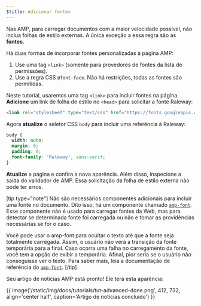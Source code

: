 ```yaml
---
$title: Adicionar fontes
---
```


Nas AMP, para carregar documentos com a maior velocidade possível, não inclua folhas de estilo externas. A única exceção a essa regra são as **fontes**.

Há duas formas de incorporar fontes personalizadas à página AMP:

1. Use uma tag `<link>` (somente para provedores de fontes da lista de permissões).
2. Use a regra CSS `@font-face`. Não há restrições, todas as fontes são permitidas.

Neste tutorial, usaremos uma tag `<link>` para incluir fontes na página. **Adicione** um link de folha de estilo no `<head>` para solicitar a fonte Raleway:

```html
<link rel="stylesheet" type="text/css" href="https://fonts.googleapis.com/css?family=Raleway">
```

Agora **atualize** o seletor CSS `body` para incluir uma referência à Raleway:

```css
body {
  width: auto;
  margin: 0;
  padding: 0;
  font-family: 'Raleway', sans-serif;
}
```

**Atualize** a página e confira a nova aparência. Além disso, inspecione a saída do validador de AMP.  Essa solicitação da folha de estilo externa não pode ter erros.

[tip type="note"]
Não são necessários componentes adicionais para incluir uma fonte no documento. Dito isso, há um componente chamado [`amp-font`](/pt_br/docs/reference/components/amp-font.html). Esse componente não é usado para carregar fontes da Web, mas para detectar se determinada fonte foi carregada ou não e tomar as providências necessárias se for o caso.

Você pode usar o amp-font para ocultar o texto até que a fonte seja totalmente carregada. Assim, o usuário não verá a transição da fonte temporária para a final. Caso ocorra uma falha no carregamento da fonte, você tem a opção de exibir a temporária. Afinal, pior seria se o usuário não conseguisse ver o texto. Para saber mais, leia a documentação de referência do [`amp-font`](/pt_br/docs/reference/components/amp-font.html).
[/tip]

Seu artigo de notícias AMP está pronto! Ele terá esta aparência:

{{ image('/static/img/docs/tutorials/tut-advanced-done.png', 412, 732, align='center half', caption='Artigo de notícias concluído') }}
